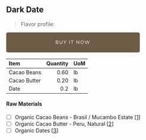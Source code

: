 ## Dark Date
> Flavor profile: 

[![Buy Now](/assets/images/buy-now.png "Buy Now")](https://shop.osocra.com/products/22042114)

| Item | Quantity | UoM  |
| :---     | ---:    | :--- |
| Cacao Beans  | 0.60    | lb    |
| Cacao Butter   | 0.20    | lb    |
| Date     | 0.2      | lb      |

#### Raw Materials
- [ ] Organic Cacao Beans -  Brasil / Mucambo Estate [[1](/vendors)]
- [ ] Organic Cacao Butter - Peru, Natural [[2](/vendors)]
- [ ] Organic Dates [[3](/vendors)]
